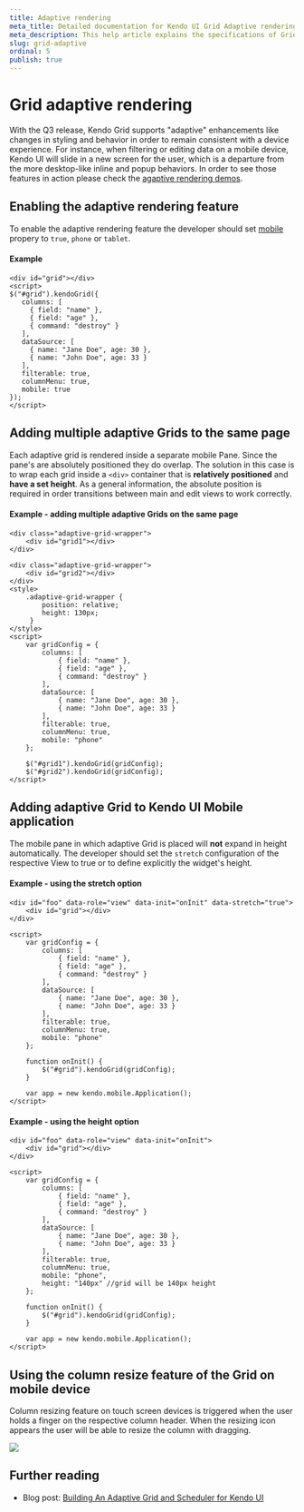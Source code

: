 ```yaml
---
title: Adaptive rendering
meta_title: Detailed documentation for Kendo UI Grid Adaptive rendering
meta_description: This help article explains the specifications of Grid's adaptive rendering feature
slug: grid-adaptive
ordinal: 5
publish: true
---
```


# Grid adaptive rendering

With the Q3 release, Kendo Grid supports "adaptive" enhancements like changes in styling and behavior in order to remain consistent with a device experience. 
For instance, when filtering or editing data on a mobile device, Kendo UI will slide in a new screen for the user, which is a departure from the more desktop-like inline and popup behaviors. 
In order to see those features in action please check the [agaptive rendering demos](http://demos.telerik.com/kendo-ui/mobile/adaptive/scheduler.html).

## Enabling the adaptive rendering feature

To enable the adaptive rendering feature the developer should set [mobile](/api/web/grid#configuration-mobile) propery to `true`, `phone` or `tablet`.

#### Example
    <div id="grid"></div>
    <script>
    $("#grid").kendoGrid({
       columns: [
         { field: "name" },
         { field: "age" },
         { command: "destroy" }
       ],
       dataSource: [
         { name: "Jane Doe", age: 30 },
         { name: "John Doe", age: 33 }
       ],
       filterable: true,
       columnMenu: true,
       mobile: true
    });
    </script>

## Adding multiple adaptive Grids to the same page

Each adaptive grid is rendered inside a separate mobile Pane. Since the pane's are absolutely positioned they do overlap.
The solution in this case is to wrap each grid inside a `<div>` container that is **relatively positioned** and **have a set height**.
As a general information, the absolute position is required in order transitions between main and edit views to work correctly.

#### Example - adding multiple adaptive Grids on the same page
    <div class="adaptive-grid-wrapper">
        <div id="grid1"></div>
    </div>

    <div class="adaptive-grid-wrapper">
        <div id="grid2"></div>
    </div>
    <style>
        .adaptive-grid-wrapper {
            position: relative;
            height: 130px;
         }
    </style>
    <script>
        var gridConfig = {
            columns: [
                { field: "name" },
                { field: "age" },
                { command: "destroy" }
            ],
            dataSource: [
                { name: "Jane Doe", age: 30 },
                { name: "John Doe", age: 33 }
            ],
            filterable: true,
            columnMenu: true,
            mobile: "phone"
        };

        $("#grid1").kendoGrid(gridConfig);
        $("#grid2").kendoGrid(gridConfig);
    </script>

## Adding adaptive Grid to Kendo UI Mobile application

The mobile pane in which adaptive Grid is placed will **not** expand in height automatically. The developer should set the `stretch` configuration of the respective View to true or to define explicitly the widget's height.

#### Example - using the stretch option
    <div id="foo" data-role="view" data-init="onInit" data-stretch="true">
        <div id="grid"></div>
    </div>

    <script>
        var gridConfig = {
            columns: [
                { field: "name" },
                { field: "age" },
                { command: "destroy" }
            ],
            dataSource: [
                { name: "Jane Doe", age: 30 },
                { name: "John Doe", age: 33 }
            ],
            filterable: true,
            columnMenu: true,
            mobile: "phone"
        };

        function onInit() {
            $("#grid").kendoGrid(gridConfig);
        }

        var app = new kendo.mobile.Application();
    </script>

#### Example - using the height option
    <div id="foo" data-role="view" data-init="onInit">
        <div id="grid"></div>
    </div>

    <script>
        var gridConfig = {
            columns: [
                { field: "name" },
                { field: "age" },
                { command: "destroy" }
            ],
            dataSource: [
                { name: "Jane Doe", age: 30 },
                { name: "John Doe", age: 33 }
            ],
            filterable: true,
            columnMenu: true,
            mobile: "phone",
            height: "140px" //grid will be 140px height
        };

        function onInit() {
            $("#grid").kendoGrid(gridConfig);
        }

        var app = new kendo.mobile.Application();
    </script>

## Using the column resize feature of the Grid on mobile device

Column resizing feature on touch screen devices is triggered when the user holds a finger on the respective column header. When the resizing icon appears the user will be able to resize the column with dragging.

![](adaptive-resizing-icon.png)


## Further reading

- Blog post: [Building An Adaptive Grid and Scheduler for Kendo UI](http://blogs.telerik.com/posts/posts/13-10-10/building-an-adaptive-grid-and-scheduler-for-kendo-ui.aspx)

